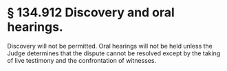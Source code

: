 # § 134.912   Discovery and oral hearings.

Discovery will not be permitted. Oral hearings will not be held unless the Judge determines that the dispute cannot be resolved except by the taking of live testimony and the confrontation of witnesses.




